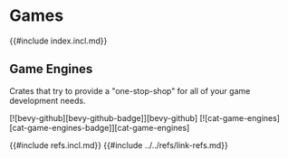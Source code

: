 # Games

{{#include index.incl.md}}

## Game Engines

Crates that try to provide a "one-stop-shop" for all of your game development needs.

[![bevy-github][bevy-github-badge]][bevy-github]   [![cat-game-engines][cat-game-engines-badge]][cat-game-engines]

{{#include refs.incl.md}}
{{#include ../../refs/link-refs.md}}
